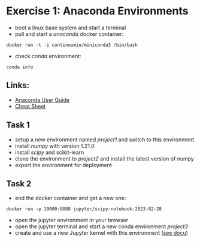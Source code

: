 # Exercise 1: Anaconda Environments
* boot a linux base system and start a terminal
* pull and start a *anaconda* docker container:
```
docker run -t -i continuumio/miniconda3 /bin/bash
```
* check *conda* environment:
```
conda info
```

## Links:
* [Anaconda User Guide](https://docs.conda.io/projects/conda/en/latest/user-guide/index.html)
* [Cheat Sheet](https://docs.conda.io/projects/conda/en/latest/_downloads/a35958a2a7fa1e927e7dfb61ebcd69a9/conda-4.14.pdf)

## Task 1
* setup a new environment named *project1* and switch to this environment
* install *numpy* with version 1.21.0
* install *scipy* and scikit-learn
* clone the environment to *project2* and install the latest version of numpy
* export the environment for deployment

## Task 2
* end the docker container and get a new one:
```
docker run -p 10000:8888 jupyter/scipy-notebook:2023-02-28
```
* open the jupyter environment in your browser
* open the jupyter terminal and start a new conda environment *project3*
* create and use a new Jupyter kernel with this environment ([see docu](https://docs.anaconda.com/ae-notebooks/user-guide/adv-tasks/work-with-environments/#using-env))
